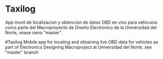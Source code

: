 # Taxilog
App movil de localizacion y obtencion de datos OBD en vivo para vehiculos como parte del Macroproyecto de Diseño Electronico de la Universidad del Norte, véase rama "master".

#Taxilog
Mobile app for locating and obtaining live OBD data for vehicles as part of Electronics Designing Macroproject at Universidad del Norte, see "master" branch
